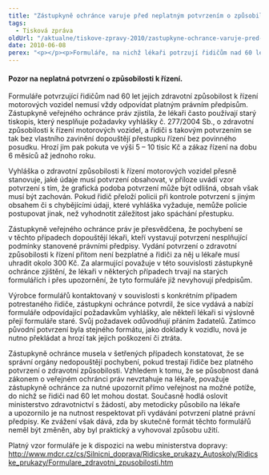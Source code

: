 ```yaml
---
title: "Zástupkyně ochránce varuje před neplatným potvrzením o způsobilosti k řízení"
tags:
  - Tisková zpráva
oldUrl: "/aktualne/tiskove-zpravy-2010/zastupkyne-ochrance-varuje-pred-neplatnym-potvrzenim-o-zpusobilosti-k-rizeni"
date: 2010-06-08
perex: "<p></p><p>Formuláře, na nichž lékaři potrzují řidičům nad 60 let jejich zdravotní způsobilost k řízení motorových vozidel, ne vždy odpovídají platným právním předpisům. Řidičům s takovým potrzením pak hrozí pokuta ve výši 5-10 tisíc Kč a zákaz řízení na 6-12 měsíců.</p>"
---
```


<!-- imported from the old website -->

<h4>Pozor na neplatná potvrzení o způsobilosti k řízení.</h4><p>Formuláře potvrzující řidičům nad 60 let jejich zdravotní způsobilost k řízení motorových vozidel nemusí vždy odpovídat platným právním předpisům. Zástupkyně veřejného ochránce práv zjistila, že lékaři často používají starý tiskopis, který nesplňuje požadavky vyhlášky č. 277/2004 Sb., o zdravotní způsobilosti k řízení motorových vozidel, a řidiči s takovým potvrzením se tak bez vlastního zavinění dopouštějí přestupku řízení bez povinného posudku. Hrozí jim pak pokuta ve výši 5 – 10 tisíc Kč a zákaz řízení na dobu 6 měsíců až jednoho roku.</p><p>Vyhláška o zdravotní způsobilosti k řízení motorových vozidel přesně stanovuje, jaké údaje musí potvrzení obsahovat, v příloze uvádí vzor potvrzení s tím, že grafická podoba potvrzení může být odlišná, obsah však musí být zachován. Pokud řidič přeloží policii při kontrole potvrzení s jiným obsahem či s chybějícími údaji, které vyhláška vyžaduje, nemůže policie postupovat jinak, než vyhodnotit záležitost jako spáchání přestupku.</p><p>Zástupkyně veřejného ochránce práv je přesvědčena, že pochybení se v těchto případech dopouštějí lékaři, kteří vystavují potvrzení nesplňující podmínky stanovené právními předpisy. Vydání potvrzení o zdravotní způsobilosti k řízení přitom není bezplatné a řidiči za něj u lékaře musí uhradit okolo 300 Kč. Za alarmující považuje v této souvislosti zástupkyně ochránce zjištění, že lékaři v některých případech trvají na starých formulářích i přes upozornění, že tyto formuláře již nevyhovují předpisům. </p><p>Výrobce formulářů kontaktovaný v souvislosti s konkrétním případem potrestaného řidiče, zástupkyni ochránce potvrdil, že sice vydává a nabízí formuláře odpovídající požadavkům vyhlášky, ale někteří lékaři si výslovně přejí formuláře staré. Svůj požadavek odůvodňují přáním žadatelů. Zatímco původní potvrzení byla stejného formátu, jako doklady k vozidlu, nová je nutno překládat a hrozí tak jejich poškození či ztráta.</p><p>Zástupkyně ochránce musela v šetřených případech konstatovat, že se správní orgány nedopouštějí pochybení, pokud trestají řidiče bez platného potvrzení o zdravotní způsobilosti. Vzhledem k tomu, že se působnost daná zákonem o veřejném ochránci práv nevztahuje na lékaře, považuje zástupkyně ochránce za nutné upozornit přímo veřejnost na možné potíže, do nichž se řidiči nad 60 let mohou dostat. Současně hodlá oslovit ministerstvo zdravotnictví s žádostí, aby metodicky působilo na lékaře a upozornilo je na nutnost respektovat při vydávání potvrzení platné právní předpisy. Ke zvážení však dává, zda by skutečně formát těchto formulářů neměl být změněn, aby byl praktický a vyhovoval způsobu užití.</p><p class="MsoNormal" style="MARGIN: 0cm 0cm 0pt">Platný vzor formuláře je k dispozici na webu ministerstva dopravy:</p><p class="MsoNormal" style="MARGIN: 0cm 0cm 0pt"><a title="Otevření do nového okna" href="http://www.mdcr.cz/cs/Silnicni_doprava/Ridicske_prukazy_Autoskoly/Ridicske_prukazy/Formulare_zdravotni_zpusobilosti.htm" target="_blank">http://www.mdcr.cz/cs/Silnicni_doprava/Ridicske_prukazy_Autoskoly/Ridicske_prukazy/Formulare_zdravotni_zpusobilosti.htm</a> </p><p></p>

